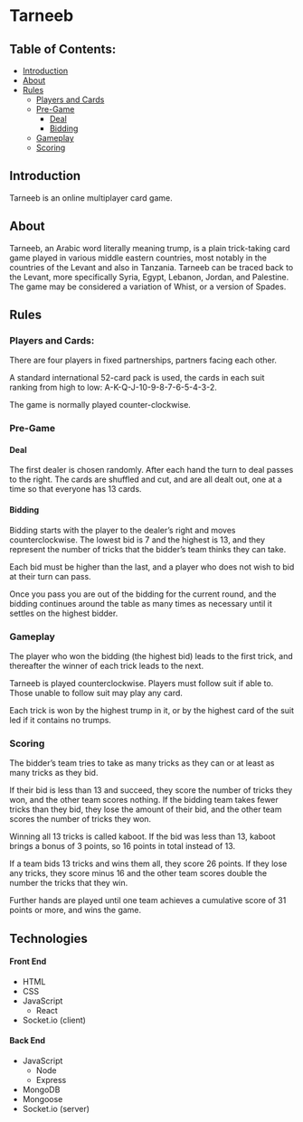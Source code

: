 # Tarneeb

## Table of Contents:

- [Introduction](#introduction)
- [About](#about)
- [Rules](#rules)
  - [Players and Cards](#players-and-cards)
  - [Pre-Game](#pre-game)
    - [Deal](#deal)
    - [Bidding](#bidding)
  - [Gameplay](#gameplay)
  - [Scoring](#scoring)

## Introduction

Tarneeb is an online multiplayer card game.

## About

Tarneeb, an Arabic word literally meaning trump, is a plain trick-taking card game played in various middle eastern countries, most notably in the countries of the Levant and also in Tanzania. Tarneeb can be traced back to the Levant, more specifically Syria, Egypt, Lebanon, Jordan, and Palestine. The game may be considered a variation of Whist, or a version of Spades.

## Rules

### Players and Cards:

There are four players in fixed partnerships, partners facing each other.

A standard international 52-card pack is used, the cards in each suit ranking from high to low: A-K-Q-J-10-9-8-7-6-5-4-3-2.

The game is normally played counter-clockwise.

### Pre-Game

#### Deal

The first dealer is chosen randomly. After each hand the turn to deal passes to the right. The cards are shuffled and cut, and are all dealt out, one at a time so that everyone has 13 cards.

#### Bidding

Bidding starts with the player to the dealer’s right and moves counterclockwise. The lowest bid is 7 and the highest is 13, and they represent the number of tricks that the bidder’s team thinks they can take.

Each bid must be higher than the last, and a player who does not wish to bid at their turn can pass.

Once you pass you are out of the bidding for the current round, and the bidding continues around the table as many times as necessary until it settles on the highest bidder.

### Gameplay

The player who won the bidding (the highest bid) leads to the first trick, and thereafter the winner of each trick leads to the next.

Tarneeb is played counterclockwise. Players must follow suit if able to. Those unable to follow suit may play any card.

Each trick is won by the highest trump in it, or by the highest card of the suit led if it contains no trumps.

### Scoring

The bidder’s team tries to take as many tricks as they can or at least as many tricks as they bid.

If their bid is less than 13 and succeed, they score the number of tricks they won, and the other team scores nothing. If the bidding team takes fewer tricks than they bid, they lose the amount of their bid, and the other team scores the number of tricks they won.

Winning all 13 tricks is called kaboot. If the bid was less than 13, kaboot brings a bonus of 3 points, so 16 points in total instead of 13.

If a team bids 13 tricks and wins them all, they score 26 points. If they lose any tricks, they score minus 16 and the other team scores double the number the tricks that they win.

Further hands are played until one team achieves a cumulative score of 31 points or more, and wins the game.

## Technologies

#### Front End

- HTML
- CSS
- JavaScript
  - React
- Socket&#46;io (client)

#### Back End

- JavaScript
  - Node
  - Express
- MongoDB
- Mongoose
- Socket&#46;io (server)
